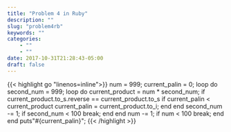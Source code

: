 ```yaml
---
title: "Problem 4 in Ruby"
description: ""
slug: "problem4rb"
keywords: ""
categories: 
    - ""
    - ""
date: 2017-10-31T21:28:43-05:00
draft: false
---
```

{{< highlight go  "linenos=inline">}}
num = 999;
current_palin = 0;
loop do
    second_num = 999;
    loop do
        current_product = num * second_num;
        if current_product.to_s.reverse ==  current_product.to_s 
            if current_palin < current_product 
                current_palin = current_product.to_i;
            end
        end
        second_num -= 1;
        if second_num < 100 
            break;
        end
    end
    num -= 1;
    if num < 100 
        break;
    end
end
puts"#{current_palin}";
{{< /highlight >}}
